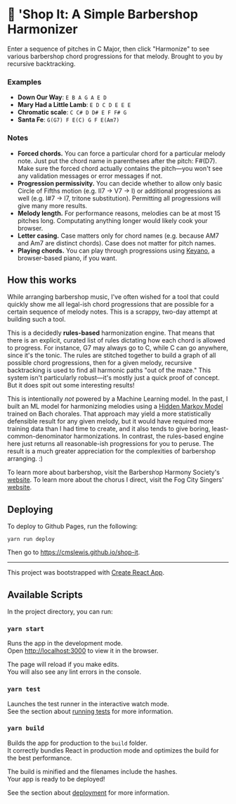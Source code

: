 # 💈 'Shop It: A Simple Barbershop Harmonizer

Enter a sequence of pitches in C Major, then click "Harmonize" to see various barbershop chord progressions for that melody. Brought to you by recursive backtracking.

### Examples

- **Down Our Way**: `E B A G A E D`
- **Mary Had a Little Lamb**: `E D C D E E E`
- **Chromatic scale**: `C C# D D# E F F# G`
- **Santa Fe**: `G(G7) F E(C) G F E(Am7)`

### Notes

- **Forced chords.** You can force a particular chord for a particular melody note. Just put the chord name in parentheses after the pitch: F#(D7). Make sure the forced chord actually contains the pitch—you won't see any validation messages or error messages if not.
- **Progression permissivity.** You can decide whether to allow only basic Circle of Fifths motion (e.g. II7 → V7 → I) or additional progressions as well (e.g. I#7 → I7, tritone substitution). Permitting all progressions will give many more results.
- **Melody length.** For performance reasons, melodies can be at most 15 pitches long. Computating anything longer would likely cook your browser.
- **Letter casing.** Case matters only for chord names (e.g. because AM7 and Am7 are distinct chords). Case does not matter for pitch names.
- **Playing chords.** You can play through progressions using [Keyano](https://cmslewis.github.io/keyano), a browser-based piano, if you want.

## How this works

While arranging barbershop music, I've often wished for a tool that could quickly show me all legal-ish chord progressions that are possible for a certain sequence of melody notes. This is a scrappy, two-day attempt at building such a tool.

This is a decidedly **rules-based** harmonization engine. That means that there is an explicit, curated list of rules dictating how each chord is allowed to progress. For instance, G7 may always go to C, while C can go anywhere, since it's the tonic. The rules are stitched together to build a graph of all possible chord progressions, then for a given melody, recursive backtracking is used to find all harmonic paths "out of the maze." This system isn't particularly robust&mdash;it's mostly just a quick proof of concept. But it does spit out some interesting results!

This is intentionally _not_ powered by a Machine Learning model. In the past, I built an ML model for harmonizing melodies using a [Hidden Markov Model](https://en.wikipedia.org/wiki/Hidden_Markov_model) trained on Bach chorales. That approach may yield a more statistically defensible result for any given melody, but it would have required more training data than I had time to create, and it also tends to give boring, least-common-denominator harmonizations. In contrast, the rules-based engine here just returns all reasonable-ish progressions for you to peruse. The result is a much greater appreciation for the complexities of barbershop arranging. :)

To learn more about barbershop, visit the Barbershop Harmony Society's [website](http://barbershop.org/). To learn more about the chorus I direct, visit the Fog City Singers' [website](https://www.fogcitysingers.com/).

## Deploying

To deploy to Github Pages, run the following:

```
yarn run deploy
```

Then go to https://cmslewis.github.io/shop-it.

---

This project was bootstrapped with [Create React App](https://github.com/facebook/create-react-app).

## Available Scripts

In the project directory, you can run:

### `yarn start`

Runs the app in the development mode.<br />
Open [http://localhost:3000](http://localhost:3000) to view it in the browser.

The page will reload if you make edits.<br />
You will also see any lint errors in the console.

### `yarn test`

Launches the test runner in the interactive watch mode.<br />
See the section about [running tests](https://facebook.github.io/create-react-app/docs/running-tests) for more information.

### `yarn build`

Builds the app for production to the `build` folder.<br />
It correctly bundles React in production mode and optimizes the build for the best performance.

The build is minified and the filenames include the hashes.<br />
Your app is ready to be deployed!

See the section about [deployment](https://facebook.github.io/create-react-app/docs/deployment) for more information.
